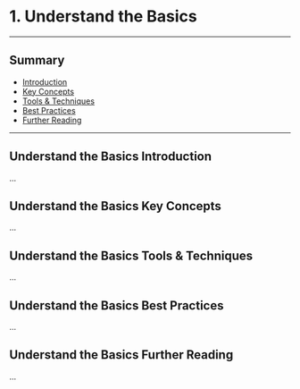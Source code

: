 # 1. Understand the Basics
---
## Summary
- [Introduction](#understand-the-basics-introduction)
- [Key Concepts](#understand-the-basics-key-concepts)
- [Tools & Techniques](#understand-the-basics-tools-techniques)
- [Best Practices](#understand-the-basics-best-practices)
- [Further Reading](#understand-the-basics-further-reading)
---

## Understand the Basics Introduction

...

## Understand the Basics Key Concepts

...

## Understand the Basics Tools & Techniques

...

## Understand the Basics Best Practices

...

## Understand the Basics Further Reading

...
